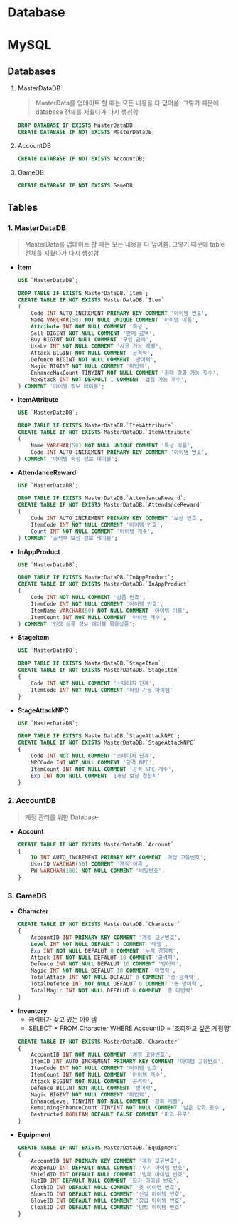 # Database

# MySQL
## Databases
1. MasterDataDB
    > MasterData를 업데이트 할 때는 모든 내용을 다 덮어씀. 그렇기 때문에 database 전체를 지웠다가 다시 생성함
    ``` sql
    DROP DATABASE IF EXISTS MasterDataDB;
    CREATE DATABASE IF NOT EXISTS MasterDataDB;
    ```
2. AccountDB
    ``` sql
    CREATE DATABASE IF NOT EXISTS AccountDB;
    ```
3. GameDB
    ``` sql
    CREATE DATABASE IF NOT EXISTS GameDB;
    ```

## Tables
### 1. MasterDataDB
> MasterData를 업데이트 할 때는 모든 내용을 다 덮어씀. 그렇기 때문에 table 전체를 지웠다가 다시 생성함
* **Item**
    ``` sql
    USE `MasterDataDB`;

    DROP TABLE IF EXISTS MasterDataDB.`Item`;
    CREATE TABLE IF NOT EXISTS MasterDataDB.`Item`
    (
        Code INT AUTO_INCREMENT PRIMARY KEY COMMENT '아이템 번호',
        Name VARCHAR(50) NOT NULL UNIQUE COMMENT '아이템 이름',
        Attribute INT NOT NULL COMMENT '특성',
        Sell BIGINT NOT NULL COMMENT '판매 금액',
        Buy BIGINT NOT NULL COMMENT '구입 금액',
        UseLv INT NOT NULL COMMENT '사용 가능 레벨',
        Attack BIGINT NOT NULL COMMENT '공격력',
        Defence BIGINT NOT NULL COMMENT '방어력',
        Magic BIGINT NOT NULL COMMENT '마법력',
        EnhanceMaxCount TINYINT NOT NULL COMMENT '최대 강화 가능 횟수',
        MaxStack INT NOT DEFAULT 1 COMMENT '겹침 가능 개수',
    ) COMMENT '아이템 정보 테이블';
    ```
* **ItemAttribute**
    ``` sql
    USE `MasterDataDB`;

    DROP TABLE IF EXISTS MasterDataDB.`ItemAttribute`;
    CREATE TABLE IF NOT EXISTS MasterDataDB.`ItemAttribute`
    (
        Name VARCHAR(50) NOT NULL UNIQUE COMMENT '특성 이름',
        Code INT AUTO_INCREMENT PRIMARY KEY COMMENT '아이템 번호',
    ) COMMENT '아이템 속성 정보 테이블';
    ```
* **AttendanceReward**
    ``` sql
    USE `MasterDataDB`;

    DROP TABLE IF EXISTS MasterDataDB.`AttendanceReward`;
    CREATE TABLE IF NOT EXISTS MasterDataDB.`AttendanceReward`
    (
        Code INT AUTO_INCREMENT PRIMARY KEY COMMENT '보상 번호',
        ItemCode INT NOT NULL COMMENT '아이템 번호',
        Count INT NOT NULL COMMENT '아이템 개수',
    ) COMMENT '출석부 보상 정보 테이블';
    ```
* **InAppProduct**
    ``` sql
    USE `MasterDataDB`;

    DROP TABLE IF EXISTS MasterDataDB.`InAppProduct`;
    CREATE TABLE IF NOT EXISTS MasterDataDB.`InAppProduct`
    (
        Code INT NOT NULL COMMENT '상품 번호',
        ItemCode INT NOT NULL COMMENT '아이템 번호',
        ItemName VARCHAR(50) NOT NULL COMMENT '아이템 이름',
        ItemCount INT NOT NULL COMMENT '아이템 개수',
    ) COMMENT '인생 삼풍 정보 테이블 묶음상품';
    ```
* **StageItem**
    ``` sql
    USE `MasterDataDB`;

    DROP TABLE IF EXISTS MasterDataDB.`StageItem`;
    CREATE TABLE IF NOT EXISTS MasterDataDB.`StageItem`
    {
        Code INT NOT NULL COMMENT '스테이지 단계',
        ItemCode INT NOT NULL COMMENT '파밍 가능 아이템'
    }
    ```
* **StageAttackNPC**
    ``` sql
    USE `MasterDataDB`;

    DROP TABLE IF EXISTS MasterDataDB.`StageAttackNPC`;
    CREATE TABLE IF NOT EXISTS MasterDataDB.`StageAttackNPC`
    {
        Code INT NOT NULL COMMENT '스테이지 단계',
        NPCCode INT NOT NULL COMMENT '공격 NPC',
        ItemCount INT NOT NULL COMMENT '공격 NPC 개수',
        Exp INT NOT NULL COMMENT '1개당 보상 경험치'
    }
    ```

### 2. AccountDB
> 계정 관리를 위한 Database
* **Account**
    ``` sql
    CREATE TABLE IF NOT EXISTS MasterDataDB.`Account`
    {
        ID INT AUTO_INCREMENT PRIMARY KEY COMMENT '계정 고유번호',
        UserID VARCHAR(50) COMMENT '계정 이름',
        PW VARCHAR(100) NOT NULL COMMENT '비밀번호',
    }
    ```

### 3. GameDB
* **Character**
    ``` sql
    CREATE TABLE IF NOT EXISTS MasterDataDB.`Character`
    {
        AccountID INT PRIMARY KEY COMMENT '계정 고유번호',
        Level INT NOT NULL DEFAULT 1 COMMENT '레벨',
        Exp INT NOT NULL DEFALUT 0 COMMENT '누적 경험치',
        Attack INT NOT NULL DEFALUT 10 COMMENT '공격력',
        Defence INT NOT NULL DEFALUT 10 COMMENT '방어력',
        Magic INT NOT NULL DEFALUT 10 COMMENT '마법력',
        TotalAttack INT NOT NULL DEFALUT 0 COMMENT '총 공격력',
        TotalDefence INT NOT NULL DEFALUT 0 COMMENT '총 방어력',
        TotalMagic INT NOT NULL DEFALUT 0 COMMENT '총 마법력'
    }
    ```
* **Inventory**
    * 케릭터가 갖고 있는 아이템
    * SELECT * FROM Character WHERE AccountID = '조회하고 싶은 계정명'
    ``` sql
    CREATE TABLE IF NOT EXISTS MasterDataDB.`Character`
    {
        AccountID INT NOT NULL COMMENT '계정 고유번호',
        ItemID INT AUTO_INCREMENT PRIMARY KEY COMMENT '아이템 고유번호',
        ItemCode INT NOT NULL COMMENT '아이템 번호',
        ItemCount INT NOT NULL COMMENT '아이템 개수',
        Attack BIGINT NOT NULL COMMENT '공격력',
        Defence BIGINT NOT NULL COMMENT '방어력',
        Magic BIGINT NOT NULL COMMENT '마법력',
        EnhanceLevel TINYINT NOT NULL COMMENT '강화 레벨',
        RemainingEnhanceCount TINYINT NOT NULL COMMENT '남은 강화 횟수',
        Destructed BOOLEAN DEFAULT FALSE COMMENT '파괴 유무'
    }
    ```
* **Equipment**
    ``` sql
    CREATE TABLE IF NOT EXISTS MasterDataDB.`Equipment`
    {
        AccountID INT PRIMARY KEY COMMENT '계정 고유번호',
        WeaponID INT DEFAULT NULL COMMENT '무기 아이템 번호',
        ShieldID INT DEFAULT NULL COMMENT '방패 아이템 번호',
        HatID INT DEFAULT NULL COMMENT '모자 아이템 번호',
        ClothID INT DEFAULT NULL COMMENT '옷 아이템 번호',
        ShoesID INT DEFAULT NULL COMMENT '신발 아이템 번호',
        GloveID INT DEFAULT NULL COMMENT '장갑 아이템 번호',
        CloakID INT DEFAULT NULL COMMENT '망토 아이템 번호'
    }
    ```
